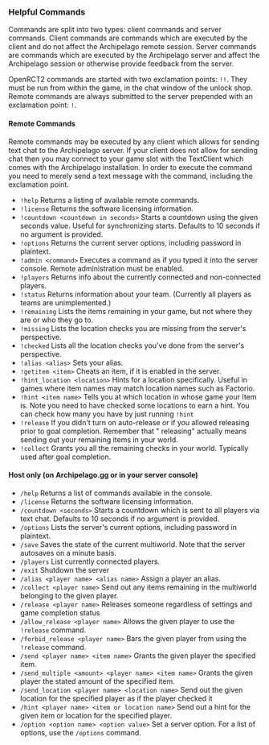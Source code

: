 ### Helpful Commands

Commands are split into two types: client commands and server commands. Client commands are commands which are executed
by the client and do not affect the Archipelago remote session. Server commands are commands which are executed by the
Archipelago server and affect the Archipelago session or otherwise provide feedback from the server.

OpenRCT2 commands are started with two exclamation points: `!!`. They must be run from within the game, in the chat window
of the unlock shop. Remote commands are always submitted to the server prepended with an exclamation point: `!`.

#### Remote Commands

Remote commands may be executed by any client which allows for sending text chat to the Archipelago server. If your
client does not allow for sending chat then you may connect to your game slot with the TextClient which comes with the
Archipelago installation. In order to execute the command you need to merely send a text message with the command,
including the exclamation point.

- `!help` Returns a listing of available remote commands.
- `!license` Returns the software licensing information.
- `!countdown <countdown in seconds>` Starts a countdown using the given seconds value. Useful for synchronizing starts.
  Defaults to 10 seconds if no argument is provided.
- `!options` Returns the current server options, including password in plaintext.
- `!admin <command>` Executes a command as if you typed it into the server console. Remote administration must be
  enabled.
- `!players` Returns info about the currently connected and non-connected players.
- `!status` Returns information about your team. (Currently all players as teams are unimplemented.)
- `!remaining` Lists the items remaining in your game, but not where they are or who they go to.
- `!missing` Lists the location checks you are missing from the server's perspective.
- `!checked` Lists all the location checks you've done from the server's perspective.
- `!alias <alias>` Sets your alias.
- `!getitem <item>` Cheats an item, if it is enabled in the server.
- `!hint_location <location>` Hints for a location specifically. Useful in games where item names may match location
  names such as Factorio.
- `!hint <item name>` Tells you at which location in whose game your Item is. Note you need to have checked some
  locations to earn a hint. You can check how many you have by just running `!hint`
- `!release` If you didn't turn on auto-release or if you allowed releasing prior to goal completion. Remember that "
  releasing" actually means sending out your remaining items in your world.
- `!collect` Grants you all the remaining checks in your world. Typically used after goal completion.

#### Host only (on Archipelago.gg or in your server console)

- `/help` Returns a list of commands available in the console.
- `/license` Returns the software licensing information.
- `/countdown <seconds>` Starts a countdown which is sent to all players via text chat. Defaults to 10 seconds if no
  argument is provided.
- `/options` Lists the server's current options, including password in plaintext.
- `/save` Saves the state of the current multiworld. Note that the server autosaves on a minute basis.
- `/players` List currently connected players.
- `/exit` Shutdown the server
- `/alias <player name> <alias name>` Assign a player an alias.
- `/collect <player name>` Send out any items remaining in the multiworld belonging to the given player.
- `/release <player name>` Releases someone regardless of settings and game completion status
- `/allow_release <player name>` Allows the given player to use the `!release` command.
- `/forbid_release <player name>` Bars the given player from using the `!release` command.
- `/send <player name> <item name>` Grants the given player the specified item.
- `/send_multiple <amount> <player name> <item name>` Grants the given player the stated amount of the specified item.
- `/send_location <player name> <location name>` Send out the given location for the specified player as if the player checked it
- `/hint <player name> <item or location name>` Send out a hint for the given item or location for the specified player.
- `/option <option name> <option value>` Set a server option. For a list of options, use the `/options` command.
